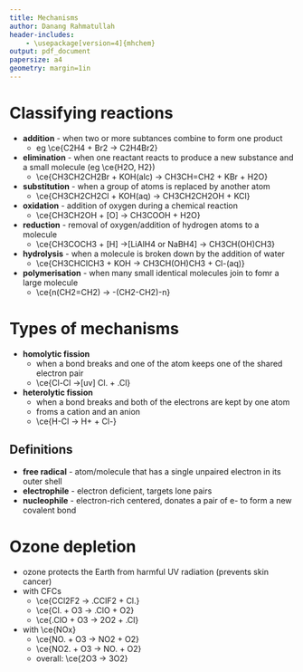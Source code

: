 ```yaml
---
title: Mechanisms
author: Danang Rahmatullah
header-includes: 
    - \usepackage[version=4]{mhchem}
output: pdf_document
papersize: a4
geometry: margin=1in
---
```


# Classifying reactions
- **addition** - when two or more subtances combine to form one product
  - eg \ce{C2H4 + Br2 -> C2H4Br2}
- **elimination** - when one reactant reacts to produce a new substance and a small molecule (eg \ce{H2O, H2})
  - \ce{CH3CH2CH2Br + KOH(alc) -> CH3CH=CH2 + KBr + H2O}
- **substitution** - when a group of atoms is replaced by another atom
  - \ce{CH3CH2CH2Cl + KOH(aq) -> CH3CH2CH2OH + KCl}
- **oxidation** - addition of oxygen during a chemical reaction
  - \ce{CH3CH2OH + [O] -> CH3COOH + H2O}
- **reduction** - removal of oxygen/addition of hydrogen atoms to a molecule
  - \ce{CH3COCH3 + [H] ->[LiAlH4 or NaBH4] -> CH3CH(OH)CH3}
- **hydrolysis** - when a molecule is broken down by the addition of water
  - \ce{CH3CHClCH3 + KOH -> CH3CH(OH)CH3 + Cl-(aq)}
- **polymerisation** - when many small identical molecules join to fomr a large molecule
  - \ce{n(CH2=CH2) -> -(CH2-CH2)-n}

# Types of mechanisms
- **homolytic fission**
  - when a bond breaks and one of the atom keeps one of the shared electron pair
  - \ce{Cl-Cl ->[uv] Cl. + .Cl}
- **heterolytic fission**
  - when a bond breaks and both of the electrons are kept by one atom
  - froms a cation and an anion
  - \ce{H-Cl -> H+ + Cl-}

## Definitions
- **free radical** - atom/molecule that has a single unpaired electron in its outer shell
- **electrophile** - electron deficient, targets lone pairs
- **nucleophile** - electron-rich centered, donates a pair of e- to form a new covalent bond

# Ozone depletion
- ozone protects the Earth from harmful UV radiation (prevents skin cancer)
- with CFCs
  - \ce{CCl2F2 -> .CClF2 + Cl.}
  - \ce{Cl. + O3 -> .ClO + O2}
  - \ce{.ClO + O3 -> 2O2 + .Cl}
- with \ce{NOx}
  - \ce{NO. + O3 -> NO2 + O2}
  - \ce{NO2. + O3 -> NO. + O2}
  - overall: \ce{2O3 -> 3O2}
